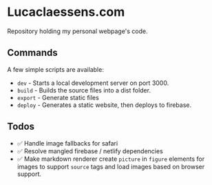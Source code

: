 Lucaclaessens.com
======
Repository holding my personal webpage's code.

Commands
-----
A few simple scripts are available:

* `dev` - Starts a local development server on port 3000.
* `build` - Builds the source files into a dist folder.
* `export` - Generate static files
* `deploy` - Generates a static website, then deploys to firebase.

Todos
-----

* ✅ Handle image fallbacks for safari
* ✅ Resolve mangled firebase / netlify  dependencies
* ✅ Make markdown renderer create `picture` in `figure` elements for images to support `source` tags and load images based on browser support.